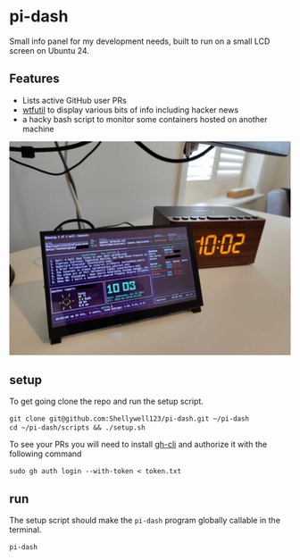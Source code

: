 # pi-dash
Small info panel for my development needs, built to run on a small LCD screen on Ubuntu 24.

## Features
- Lists active GitHub user PRs
- [wtfutil](https://wtfutil.com/) to display various bits of info including hacker news
- a hacky bash script to monitor some containers hosted on another machine

![image](https://github.com/Shellywell123/pi-dash/blob/main/docs/photo.png)

## setup
To get going clone the repo and run the setup script.
```
git clone git@github.com:Shellywell123/pi-dash.git ~/pi-dash
cd ~/pi-dash/scripts && ./setup.sh
```
To see your PRs you will need to install [gh-cli](https://cli.github.com/) and authorize it with the following command 
```
sudo gh auth login --with-token < token.txt
```

## run 
The setup script should make the `pi-dash` program globally callable in the terminal.
```
pi-dash
```
